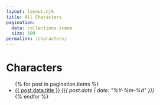 ```yaml
---
layout: layout.njk
title: All Characters
pagination:
  data: collections.scene
  size: 100
permalink: /characters/
---
```


<h1>Characters</h1>

<ul>
{% for post in pagination.items %}
  <li>
    <a href="{{ post.url }}">{{ post.data.title }}</a> <em>({{ post.date | date: "%Y-%m-%d" }})</em>
  </li>
{% endfor %}
</ul>